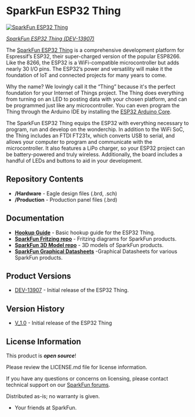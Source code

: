 SparkFun ESP32 Thing
========================================

[![SparkFun ESP32 Thing](https://cdn.sparkfun.com//assets/parts/1/1/5/6/4/13907-01.jpg)](https://www.sparkfun.com/products/13907)

[*SparkFun ESP32 Thing (DEV-13907)*](https://www.sparkfun.com/products/13907)

The [SparkFun ESP32 Thing](https://www.sparkfun.com/products/13907) is a comprehensive development platform for Espressif’s ESP32, their super-charged version of the popular ESP8266. Like the 8266, the ESP32 is a WiFi-compatible microcontroller but adds nearly 30 I/O pins. The ESP32’s power and versatility will make it the foundation of IoT and connected projects for many years to come.

Why the name? We lovingly call it the “Thing” because it's the perfect foundation for your Internet of Things project. The Thing does everything from turning on an LED to posting data with your chosen platform, and can be programmed just like any microcontroller. You can even program the Thing through the Arduino IDE by installing the [ESP32 Arduino Core](https://learn.sparkfun.com/tutorials/esp32-thing-hookup-guide#installing-the-esp32-arduino-core).

The SparkFun ESP32 Thing equips the ESP32 with everything necessary to program, run and develop on the wonderchip. In addition to the WiFi SoC, the Thing includes an FTDI FT231x, which converts USB to serial, and allows your computer to program and communicate with the microcontroller. It also features a LiPo charger, so your ESP32 project can be battery-powered and truly wireless. Additionally, the board includes a handful of LEDs and buttons to aid in your development.

Repository Contents
-------------------

* **/Hardware** - Eagle design files (.brd, .sch)
* **/Production** - Production panel files (.brd)

Documentation
--------------
* **[Hookup Guide](https://learn.sparkfun.com/tutorials/esp32-thing-hookup-guide)** - Basic hookup guide for the ESP32 Thing.
* **[SparkFun Fritzing repo](https://github.com/sparkfun/Fritzing_Parts)** - Fritzing diagrams for SparkFun products.
* **[SparkFun 3D Model repo](https://github.com/sparkfun/3D_Models)** - 3D models of SparkFun products. 
* **[SparkFun Graphical Datasheets](https://github.com/sparkfun/Graphical_Datasheets)** -Graphical Datasheets for various SparkFun products.

Product Versions
----------------
* [DEV-13907](https://www.sparkfun.com/products/13907) - Initial release of the ESP32 Thing.

Version History
---------------
* [V_1.0](https://github.com/sparkfun/ESP32_Thing/releases/tag/V_1.0) - Initial release of the ESP32 Thing

License Information
-------------------

This product is _**open source**_! 

Please review the LICENSE.md file for license information. 

If you have any questions or concerns on licensing, please contact technical support on our [SparkFun forums](https://forum.sparkfun.com/viewforum.php?f=152).

Distributed as-is; no warranty is given.

- Your friends at SparkFun.
